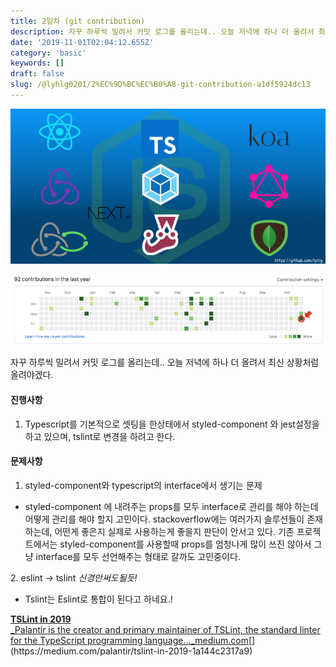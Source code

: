 ```yaml
---
title: 2일차 (git contribution)
description: 자꾸 하루씩 밀려서 커밋 로그를 올리는데.. 오늘 저녁에 하나 더 올려서 최신 상황처럼 올려야겠다.
date: '2019-11-01T02:04:12.655Z'
category: 'basic'
keywords: []
draft: false
slug: /@lyhlg0201/2%EC%9D%BC%EC%B0%A8-git-contribution-a1df5924dc13
---
```


![](img/1__PNyiJavt__HEFtN6MkWNzng.png)

![](img/1__IPVQqkF6CKrLQ1LoGMJosQ.png)

자꾸 하루씩 밀려서 커밋 로그를 올리는데.. 오늘 저녁에 하나 더 올려서 최신 상황처럼 올려야겠다.

#### **진행사항**

1.  Typescript를 기본적으로 셋팅을 한상태에서 styled-component 와 jest설정을 하고 있으며, tslint로 변경을 하려고 한다.

#### **문제사항**

1.  styled-component와 typescript의 interface에서 생기는 문제

- styled-component 에 내려주는 props를 모두 interface로 관리를 해야 하는데 어떻게 관리를 해야 할지 고민이다. stackoverflow에는 여러가지 솔루션들이 존재 하는데, 어떤게 좋은지 실제로 사용하는게 좋을지 판단이 안서고 있다. 기존 프로젝트에서는 styled-component를 사용할때 props를 엄청나게 많이 쓰진 않아서 그냥 interface를 모두 선언해주는 형태로 갈까도 고민중이다.

2\. eslint -> tslint _신경안써도될듯!_

- Tslint는 Eslint로 통합이 된다고 하네요.!

[**TSLint in 2019**  
\_Palantir is the creator and primary maintainer of TSLint, the standard linter for the TypeScript programming language…\_medium.com](https://medium.com/palantir/tslint-in-2019-1a144c2317a9 'https://medium.com/palantir/tslint-in-2019-1a144c2317a9')[](https://medium.com/palantir/tslint-in-2019-1a144c2317a9)
